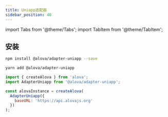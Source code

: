 ```yaml
---
title: Uniapp适配器
sidebar_position: 40
---
```


import Tabs from '@theme/Tabs';
import TabItem from '@theme/TabItem';

## 安装

<Tabs groupId="framework">
<TabItem value="1" label="npm">

```bash
npm install @alova/adapter-uniapp --save
```

</TabItem>
<TabItem value="2" label="yarn">

```bash
yarn add @alova/adapter-uniapp
```

</TabItem>
</Tabs>

```javascript
import { createAlova } from 'alova';
import AdapterUniapp from '@alova/adapter-uniapp';

const alovaInstance = createAlova(
  AdapterUniapp({
    baseURL: 'https://api.alovajs.org'
  })
);
```
